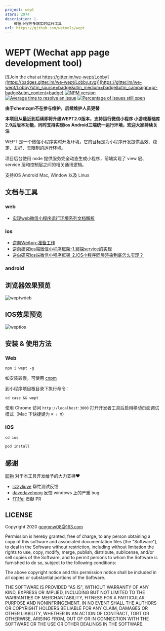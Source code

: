 ```yaml
---
project: wept
stars: 2974
description: |-
    微信小程序多端实时运行工具
url: https://github.com/wetools/wept
---
```


# WEPT (Wechat app page development tool)

[![Join the chat at https://gitter.im/we-wept/Lobby](https://badges.gitter.im/we-wept/Lobby.svg)](https://gitter.im/we-wept/Lobby?utm_source=badge&utm_medium=badge&utm_campaign=pr-badge&utm_content=badge)
[![NPM version](https://img.shields.io/npm/v/wept.svg)](https://www.npmjs.com/package/wept)
[![Average time to resolve an issue](http://isitmaintained.com/badge/resolution/chemzqm/wept.svg)](http://isitmaintained.com/project/chemzqm/wept "Average time to resolve an issue")
[![Percentage of issues still open](http://isitmaintained.com/badge/open/chemzqm/wept.svg)](http://isitmaintained.com/project/chemzqm/wept "Percentage of issues still open")

**由于chemzqm不在参与维护，后续维护人员更替**

**本项目从最近到后续即将升级WEPT2.0版本，支持运行微信小程序 小游戏基础库2.9后版本功能，同时支持实现ios Android三端统一运行环境，欢迎大家持续关注**



WEPT 是一个微信小程序实时开发环境，它的目标是为小程序开发提供高效、稳定、友好、无限制的运行环境。

项目后台使用 node 提供服务完全动态生成小程序，前端实现了 view 层、service 层和控制层之间的相关通讯逻辑。

支持iOS Android Mac, Window 以及 Linux 

## 文档与工具
### web
+ [实现web微信小程序运行环境系列文档解析](https://github.com/gongmw/blog/issues)

### ios
+ [逆向WeApp-准备工作](https://github.com/wetools/wept/blob/master/docs/ios/逆向WeApp准备工作.md)
+ [逆向研究ios端微信小程序框架-1.窥探service的实现](https://github.com/lionvoom/WeAppCrack)
+ [逆向研究ios端微信小程序框架-2.iOS小程序同层渲染到底怎么实现？](https://github.com/lionvoom/WeAppTongCeng) 
### android


## 浏览器效果预览
![weptwdeb](https://applet-doc.oss-cn-zhangjiakou.aliyuncs.com/jingo/weptweb.gif)



## IOS效果预览

![weptios](https://applet-doc.oss-cn-zhangjiakou.aliyuncs.com/jingo/weptios.gif)

## 安装 & 使用方法
### Web

    npm i wept -g

如安装较慢，可使用 [cnpm](http://npm.taobao.org/)

到小程序项目根目录下执行命令：

    cd case && wept

使用 Chrome 访问 `http://localhost:3000` 打开开发者工具后启用移动页面调试模式（Mac 下快捷键为 `⌘ ⇧ M`）


### iOS
```js
cd ios
```

```js
pod install
```

## 感谢

[匠物](https://www.jiangwoo.com/) 对于本工具开发给予的大力支持❤️

* [lizzyliuye](https://github.com/lizzyliuye) 帮忙测试反馈
* [davedavehong](https://github.com/davedavehong) 反馈 windows 上的严重 bug
* [f111fei](https://github.com/f111fei) 贡献 PR

## LICENSE

Copyright 2020 gongmw08@163.com

Permission is hereby granted, free of charge, to any person obtaining
a copy of this software and associated documentation files (the "Software"),
to deal in the Software without restriction, including without limitation
the rights to use, copy, modify, merge, publish, distribute, sublicense,
and/or sell copies of the Software, and to permit persons to whom the
Software is furnished to do so, subject to the following conditions:

The above copyright notice and this permission notice shall be included
in all copies or substantial portions of the Software.

THE SOFTWARE IS PROVIDED "AS IS", WITHOUT WARRANTY OF ANY KIND,
EXPRESS OR IMPLIED, INCLUDING BUT NOT LIMITED TO THE WARRANTIES
OF MERCHANTABILITY, FITNESS FOR A PARTICULAR PURPOSE AND NONINFRINGEMENT.
IN NO EVENT SHALL THE AUTHORS OR COPYRIGHT HOLDERS BE LIABLE FOR ANY CLAIM,
DAMAGES OR OTHER LIABILITY, WHETHER IN AN ACTION OF CONTRACT,
TORT OR OTHERWISE, ARISING FROM, OUT OF OR IN CONNECTION WITH THE SOFTWARE
OR THE USE OR OTHER DEALINGS IN THE SOFTWARE.

